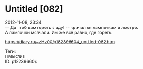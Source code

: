 Untitled [082]
===============

   
 2012-11-08, 23:34   
  -- Да чтоб вам гореть в аду! -- кричал он лампочкам в люстре.   
 А лампочки молчали. Им же всё равно, где гореть.   
    
 <https://diary.ru/~zHz00/p182396604_untitled-082.htm>   
   
 Теги:   
 [[Мысли]]   
 ID: p182396604